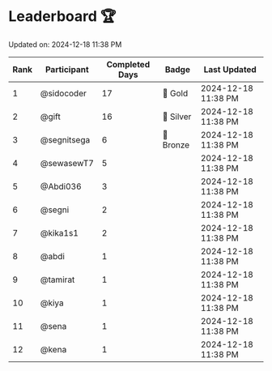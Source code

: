 # Leaderboard 🏆

Updated on: 2024-12-18 11:38 PM

| Rank | Participant       | Completed Days | Badge      | Last Updated         |
|------|-------------------|----------------|------------|----------------------|
| 1    | @sidocoder        | 17             | 🏅 Gold     | 2024-12-18 11:38 PM |
| 2    | @gift             | 16             | 🥈 Silver   | 2024-12-18 11:38 PM |
| 3    | @segnitsega       | 6              | 🥉 Bronze   | 2024-12-18 11:38 PM |
| 4    | @sewasewT7        | 5              |            | 2024-12-18 11:38 PM |
| 5    | @Abdi036          | 3              |            | 2024-12-18 11:38 PM |
| 6    | @segni            | 2              |            | 2024-12-18 11:38 PM |
| 7    | @kika1s1          | 2              |            | 2024-12-18 11:38 PM |
| 8    | @abdi             | 1              |            | 2024-12-18 11:38 PM |
| 9    | @tamirat          | 1              |            | 2024-12-18 11:38 PM |
| 10   | @kiya             | 1              |            | 2024-12-18 11:38 PM |
| 11   | @sena             | 1              |            | 2024-12-18 11:38 PM |
| 12   | @kena             | 1              |            | 2024-12-18 11:38 PM |
